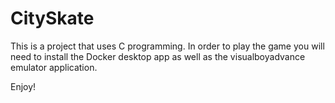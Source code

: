 # CitySkate

This is a project that uses C programming.
In order to play the game you will need to install the Docker desktop app
as well as the visualboyadvance emulator application.

Enjoy!
